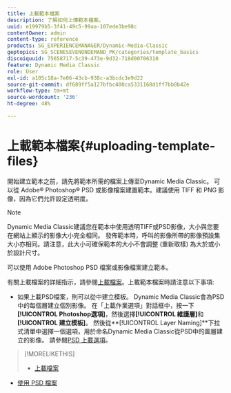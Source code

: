 ```yaml
---
title: 上載範本檔案
description: 了解如何上傳範本檔案。
uuid: e19979b5-3f41-49c5-99aa-107ede3be98c
contentOwner: admin
content-type: reference
products: SG_EXPERIENCEMANAGER/Dynamic-Media-Classic
geptopics: SG_SCENESEVENONDEMAND_PK/categories/template_basics
discoiquuid: 75658717-5c39-473e-9d32-718d00706310
feature: Dynamic Media Classic
role: User
exl-id: a105c18a-7e06-43cb-938c-a3bcdc3e9d22
source-git-commit: df689ff5a127bfbc400ca5331168d1ff7bb0b42e
workflow-type: tm+mt
source-wordcount: '236'
ht-degree: 48%

---
```


# 上載範本檔案{#uploading-template-files}

開始建立範本之前，請先將範本所需的檔案上傳至Dynamic Media Classic。 可以從 Adobe® Photoshop® PSD 或影像檔案建置範本。建議使用 TIFF 和 PNG 影像，因為它們允許設定透明度。

>[!NOTE]
>
>Dynamic Media Classic建議您在範本中使用透明TIFF或PSD影像，大小與您要在網站上顯示的影像大小完全相同。 發佈範本時，呼叫的影像所帶的影像預設集大小亦相同。請注意，此大小可確保範本的大小不會調整 (重新取樣) 為大於或小於設計尺寸。

可以使用 Adobe Photoshop PSD 檔案或影像檔案建立範本。

有關上載檔案的詳細指示，請參閱[上載檔案](uploading-files.md#uploading_files)。上載範本檔案時請注意以下事項:

* 如果上載PSD檔案，則可以從中建立模板。 Dynamic Media Classic會為PSD中的每個層建立個別影像。 在「上載作業選項」對話框中，按一下&#x200B;**[!UICONTROL Photoshop選項]**，然後選擇&#x200B;**[!UICONTROL 維護層]**&#x200B;和&#x200B;**[!UICONTROL 建立模板]**。 然後從&#x200B;**[!UICONTROL Layer Naming]**下拉式清單中選擇一個選項，用於命名Dynamic Media Classic從PSD中的圖層建立的影像。
請參閱[PSD 上載選項](psd-files.md#psd_upload_options)。

<!-- THERE IS NO LONGER AN IMAGE EDITING OPTIONS MENU * If you are uploading images, you can create a mask from its clipping path. This option applies to images created with image-editing applications in which a clipping path was created. In the Upload Job Options dialog box, select Image Editing Options and select the Create Mask From Clipping Path option. 
See [Image editing options at upload](image-editing-options-upload.md#image-editing-options-at-upload). -->

>[!MORELIKETHIS]
>
>* [上載檔案](uploading-files.md#uploading_your_files)
* [使用 PSD 檔案](psd-files.md#working_with_psd_files)

